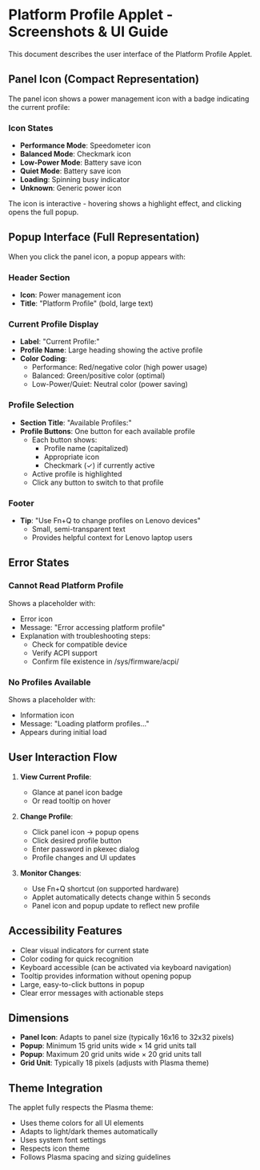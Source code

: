 # Platform Profile Applet - Screenshots & UI Guide

This document describes the user interface of the Platform Profile Applet.

## Panel Icon (Compact Representation)

The panel icon shows a power management icon with a badge indicating the current profile:

### Icon States

- **Performance Mode**: Speedometer icon
- **Balanced Mode**: Checkmark icon
- **Low-Power Mode**: Battery save icon
- **Quiet Mode**: Battery save icon
- **Loading**: Spinning busy indicator
- **Unknown**: Generic power icon

The icon is interactive - hovering shows a highlight effect, and clicking opens the full popup.

## Popup Interface (Full Representation)

When you click the panel icon, a popup appears with:

### Header Section

- **Icon**: Power management icon
- **Title**: "Platform Profile" (bold, large text)

### Current Profile Display

- **Label**: "Current Profile:"
- **Profile Name**: Large heading showing the active profile
- **Color Coding**:
  - Performance: Red/negative color (high power usage)
  - Balanced: Green/positive color (optimal)
  - Low-Power/Quiet: Neutral color (power saving)

### Profile Selection

- **Section Title**: "Available Profiles:"
- **Profile Buttons**: One button for each available profile
  - Each button shows:
    - Profile name (capitalized)
    - Appropriate icon
    - Checkmark (✓) if currently active
  - Active profile is highlighted
  - Click any button to switch to that profile

### Footer

- **Tip**: "Use Fn+Q to change profiles on Lenovo devices"
  - Small, semi-transparent text
  - Provides helpful context for Lenovo laptop users

## Error States

### Cannot Read Platform Profile

Shows a placeholder with:

- Error icon
- Message: "Error accessing platform profile"
- Explanation with troubleshooting steps:
  - Check for compatible device
  - Verify ACPI support
  - Confirm file existence in /sys/firmware/acpi/

### No Profiles Available

Shows a placeholder with:

- Information icon
- Message: "Loading platform profiles..."
- Appears during initial load

## User Interaction Flow

1. **View Current Profile**:
   - Glance at panel icon badge
   - Or read tooltip on hover

2. **Change Profile**:
   - Click panel icon → popup opens
   - Click desired profile button
   - Enter password in pkexec dialog
   - Profile changes and UI updates

3. **Monitor Changes**:
   - Use Fn+Q shortcut (on supported hardware)
   - Applet automatically detects change within 5 seconds
   - Panel icon and popup update to reflect new profile

## Accessibility Features

- Clear visual indicators for current state
- Color coding for quick recognition
- Keyboard accessible (can be activated via keyboard navigation)
- Tooltip provides information without opening popup
- Large, easy-to-click buttons in popup
- Clear error messages with actionable steps

## Dimensions

- **Panel Icon**: Adapts to panel size (typically 16x16 to 32x32 pixels)
- **Popup**: Minimum 15 grid units wide × 14 grid units tall
- **Popup**: Maximum 20 grid units wide × 20 grid units tall
- **Grid Unit**: Typically 18 pixels (adjusts with Plasma theme)

## Theme Integration

The applet fully respects the Plasma theme:

- Uses theme colors for all UI elements
- Adapts to light/dark themes automatically
- Uses system font settings
- Respects icon theme
- Follows Plasma spacing and sizing guidelines
